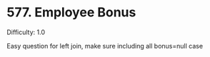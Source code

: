# 577. Employee Bonus

Difficulty: 1.0

Easy question for left join, make sure including all bonus=null case
